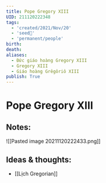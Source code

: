 ```yaml
---
title: Pope Gregory XIII
UID: 211120222348
tags:
  - 'created/2021/Nov/20'
  - 'seed🥜'
  - 'permanent/people'
birth:
death:
aliases:
  - Đức giáo hoàng Gregory XIII
  - Gregory XIII
  - Giáo hoàng Grêgôriô XIII
publish: True
---
```

# Pope Gregory XIII

## Notes:
![[Pasted image 20211120222433.png]]

## Ideas & thoughts:
- [[Lịch Gregorian]]
